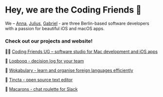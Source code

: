 # Hey, we are the Coding Friends 👋 

We –  [Anna](https://github.com/annaneo), [Julius](https://github.com/jpeinelt), [Gabriel](https://github.com/greimers) -  are three Berlin-based software developers with a passion for beautiful iOS and macOS apps.


### Check out our projects and website!

👩‍💻 [Coding Friends UG – software studio for Mac development and iOS apps](https://www.coding-friends.com/)

🚀 [Loqbooq - decision log for your team](https://loqbooq.app)

🤯 [Wokabulary - learn and organise foreign languages efficiently](https://wokabulary.com)

🐙 [Tincta - open source text editor](https://codingfriends.github.io/Tincta)

🧁 [Macarons - chat roulette for Slack](https://macarons-roulette.app)
